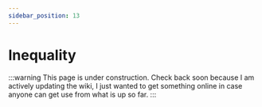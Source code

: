 ```yaml
---
sidebar_position: 13
---
```


# Inequality

:::warning
This page is under construction. Check back soon because I am actively updating the wiki, I just wanted to get something online in case anyone can get use from what is up so far.
:::
